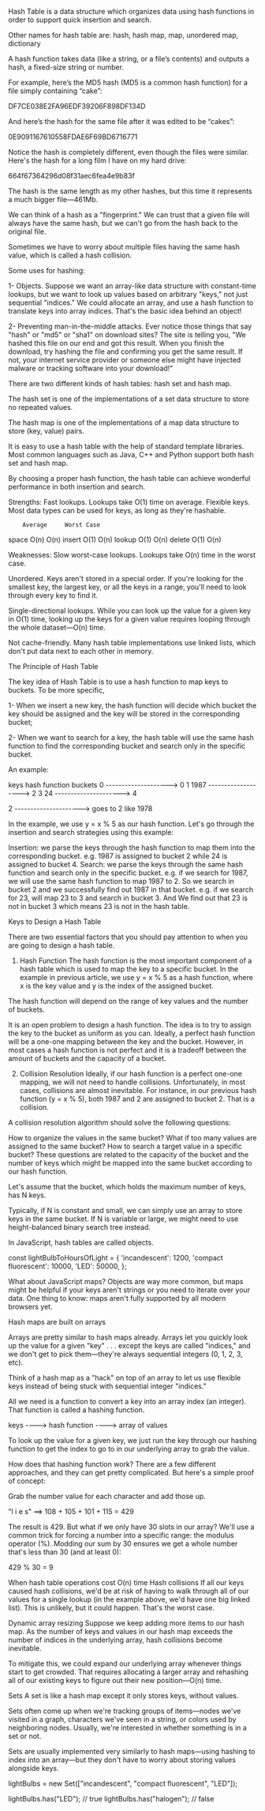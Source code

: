 Hash Table is a data structure which organizes data using hash functions in order to support quick insertion and search.

Other names for hash table are: 
hash, hash map, map, unordered map, dictionary

A hash function takes data (like a string, or a file’s contents) and outputs a hash, a fixed-size string or number.

For example, here’s the MD5 hash (MD5 is a common hash function) for a file simply containing “cake”:

  DF7CE038E2FA96EDF39206F898DF134D

And here’s the hash for the same file after it was edited to be “cakes”:

  0E9091167610558FDAE6F69BD6716771

Notice the hash is completely different, even though the files were similar. Here's the hash for a long film I have on my hard drive:

  664f67364296d08f31aec6fea4e9b83f

The hash is the same length as my other hashes, but this time it represents a much bigger file—461Mb.

We can think of a hash as a "fingerprint." We can trust that a given file will always have the same hash, but we can't go from the hash back to the original file. 

Sometimes we have to worry about multiple files having the same hash value, which is called a hash collision.

Some uses for hashing:

1- Objects. Suppose we want an array-like data structure with constant-time lookups, but we want to look up values based on arbitrary "keys," not just sequential "indices." We could allocate an array, and use a hash function to translate keys into array indices. That's the basic idea behind an object!

2- Preventing man-in-the-middle attacks. Ever notice those things that say "hash" or "md5" or "sha1" on download sites? The site is telling you, "We hashed this file on our end and got this result. When you finish the download, try hashing the file and confirming you get the same result. If not, your internet service provider or someone else might have injected malware or tracking software into your download!"

There are two different kinds of hash tables: hash set and hash map.

The hash set is one of the implementations of a set data structure to store no repeated values.

The hash map is one of the implementations of a map data structure to store (key, value) pairs.

It is easy to use a hash table with the help of standard template libraries. Most common languages such as Java, C++ and Python support both hash set and hash map.

By choosing a proper hash function, the hash table can achieve wonderful performance in both insertion and search.

Strengths:
Fast lookups. Lookups take O(1) time on average.
Flexible keys. Most data types can be used for keys, as long as they're hashable.

	    Average	    Worst Case
space	  O(n)	    O(n)
insert	O(1)	    O(n)
lookup	O(1)	    O(n)
delete	O(1)	    O(n)

Weaknesses:
Slow worst-case lookups. Lookups take O(n) time in the worst case.

Unordered. Keys aren't stored in a special order. If you're looking for the smallest key, the largest key, or all the keys in a range, you'll need to look through every key to find it.

Single-directional lookups. While you can look up the value for a given key in O(1) time, looking up the keys for a given value requires looping through the whole dataset—O(n) time.

Not cache-friendly. Many hash table implementations use linked lists, which don't put data next to each other in memory.

The Principle of Hash Table

The key idea of Hash Table is to use a hash function to map keys to buckets. To be more specific,

1- When we insert a new key, the hash function will decide which bucket the key should be assigned and the key will be stored in the corresponding bucket;

2- When we want to search for a key, the hash table will use the same hash function to find the corresponding bucket and search only in the specific bucket.

An example:

keys    hash function   buckets 
0    --------------------> 0
                           1
1987  -------------------> 2
                           3
24  ---------------------> 4

2   ---------------------> goes to 2 like 1978

In the example, we use y = x % 5 as our hash function. Let's go through the insertion and search strategies using this example:

Insertion: we parse the keys through the hash function to map them into the corresponding bucket.
e.g. 1987 is assigned to bucket 2 while 24 is assigned to bucket 4.
Search: we parse the keys through the same hash function and search only in the specific bucket.
e.g. if we search for 1987, we will use the same hash function to map 1987 to 2. So we search in bucket 2 and we successfully find out 1987 in that bucket.
e.g. if we search for 23, will map 23 to 3 and search in bucket 3. And We find out that 23 is not in bucket 3 which means 23 is not in the hash table.
 
Keys to Design a Hash Table

There are two essential factors that you should pay attention to when you are going to design a hash table.

1. Hash Function
The hash function is the most important component of a hash table which is used to map the key to a specific bucket. In the example in previous article, we use y = x % 5 as a hash function, where x is the key value and y is the index of the assigned bucket.

The hash function will depend on the range of key values and the number of buckets.

It is an open problem to design a hash function. The idea is to try to assign the key to the bucket as uniform as you can. Ideally, a perfect hash function will be a one-one mapping between the key and the bucket. However, in most cases a hash function is not perfect and it is a tradeoff between the amount of buckets and the capacity of a bucket.

2. Collision Resolution
Ideally, if our hash function is a perfect one-one mapping, we will not need to handle collisions. Unfortunately, in most cases, collisions are almost inevitable. For instance, in our previous hash function (y = x % 5), both 1987 and 2 are assigned to bucket 2. That is a collision.

A collision resolution algorithm should solve the following questions:

How to organize the values in the same bucket?
What if too many values are assigned to the same bucket?
How to search a target value in a specific bucket?
These questions are related to the capacity of the bucket and the number of keys which might be mapped into the same bucket according to our hash function.

Let's assume that the bucket, which holds the maximum number of keys, has N keys.

Typically, if N is constant and small, we can simply use an array to store keys in the same bucket. If N is variable or large, we might need to use height-balanced binary search tree instead.

In JavaScript, hash tables are called objects.

const lightBulbToHoursOfLight = {
  'incandescent': 1200,
  'compact fluorescent': 10000,
  'LED': 50000,
};

What about JavaScript maps? Objects are way more common, but maps might be helpful if your keys aren't strings or you need to iterate over your data. One thing to know: maps aren't fully supported by all modern browsers yet.

Hash maps are built on arrays

Arrays are pretty similar to hash maps already. Arrays let you quickly look up the value for a given "key" . . . except the keys are called "indices," and we don't get to pick them—they're always sequential integers (0, 1, 2, 3, etc).

Think of a hash map as a "hack" on top of an array to let us use flexible keys instead of being stuck with sequential integer "indices."

All we need is a function to convert a key into an array index (an integer). That function is called a hashing function.

keys ---->  hash function  ----> array of values

To look up the value for a given key, we just run the key through our hashing function to get the index to go to in our underlying array to grab the value.

How does that hashing function work? There are a few different approaches, and they can get pretty complicated. But here's a simple proof of concept:

Grab the number value for each character and add those up.

"l i e s" ==> 108 + 105 + 101 + 115 = 429

The result is 429. But what if we only have 30 slots in our array? We'll use a common trick for forcing a number into a specific range: the modulus operator (%). Modding our sum by 30 ensures we get a whole number that's less than 30 (and at least 0):

429 % 30 = 9

When hash table operations cost O(n) time
Hash collisions
If all our keys caused hash collisions, we'd be at risk of having to walk through all of our values for a single lookup (in the example above, we'd have one big linked list). This is unlikely, but it could happen. That's the worst case.

Dynamic array resizing
Suppose we keep adding more items to our hash map. As the number of keys and values in our hash map exceeds the number of indices in the underlying array, hash collisions become inevitable.

To mitigate this, we could expand our underlying array whenever things start to get crowded. That requires allocating a larger array and rehashing all of our existing keys to figure out their new position—O(n) time.

Sets
A set is like a hash map except it only stores keys, without values.

Sets often come up when we're tracking groups of items—nodes we've visited in a graph, characters we've seen in a string, or colors used by neighboring nodes. Usually, we're interested in whether something is in a set or not.

Sets are usually implemented very similarly to hash maps—using hashing to index into an array—but they don't have to worry about storing values alongside keys.

lightBulbs = new Set(["incandescent", "compact fluorescent", "LED"]);

lightBulbs.has("LED");  // true
lightBulbs.has("halogen");  // false








